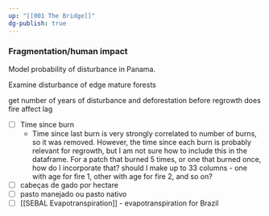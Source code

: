 ```yaml
---
up: "[[001 The Bridge]]"
dg-publish: true
---
```


### Fragmentation/human impact
Model probability of disturbance in Panama.

Examine disturbance of edge mature forests

get number of years of disturbance and deforestation before regrowth
does fire affect lag


- [ ] Time since burn
	- Time since last burn is very strongly correlated to number of burns, so it was removed. However, the time since each burn is probably relevant for regrowth, but I am not sure how to include this in the dataframe. For a patch that burned 5 times, or one that burned once, how do I incorporate that? should I make up to 33 columns - one with age for fire 1, other with age for fire 2, and so on?
- [ ] cabeças de gado por hectare
- [ ] pasto manejado ou pasto nativo
- [ ] [[SEBAL Evapotranspiration]] - evapotranspiration for Brazil